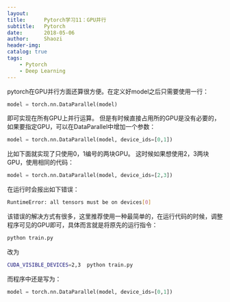 ```yaml
---
layout:     
title:      Pytorch学习11：GPU并行
subtitle:   Pytorch
date:       2018-05-06
author:     Shaozi
header-img: 
catalog: true
tags:
    - Pytorch
    - Deep Learning
---
```


pytorch在GPU并行方面还算很方便。在定义好model之后只需要使用一行：
```python
model = torch.nn.DataParallel(model)
```
即可实现在所有GPU上并行运算。
但是有时候直接占用所的GPU是没有必要的，如果要指定GPU，可以在DataParallel中增加一个参数：
```python
model = torch.nn.DataParallel(model, device_ids=[0,1])
```
比如下面就实现了只使用0，1编号的两块GPU。
这时候如果想使用2，3两块GPU，使用相同的代码：
```python
model = torch.nn.DataParallel(model, device_ids=[2,3])
```
在运行时会报出如下错误：
```bash
RuntimeError: all tensors must be on devices[0]
```
该错误的解决方式有很多，这里推荐使用一种最简单的，在运行代码的时候，调整程序可见的GPU即可，具体而言就是将原先的运行指令：
```bash
python train.py
```
改为
```bash
CUDA_VISIBLE_DEVICES=2,3  python train.py
```
而程序中还是写为：
```python
model = torch.nn.DataParallel(model, device_ids=[0,1])
```
